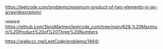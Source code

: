https://leetcode.com/problems/maximum-product-of-two-elements-in-an-array/description/

related: https://github.com/SkosMartren/leetcode_com/tree/main/628.%20Maximum%20Product%20of%20Three%20Numbers

https://walkccc.me/LeetCode/problems/1464/
